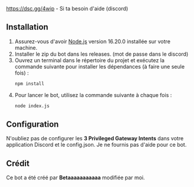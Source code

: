 https://dsc.gg/4wip - Si ta besoin d'aide (discord)

## Installation

1. Assurez-vous d'avoir [Node.js](https://nodejs.org/) version 16.20.0 installée sur votre machine.
2. Installer le zip du bot dans les releases. (mot de passe dans le discord)
3. Ouvrez un terminal dans le répertoire du projet et exécutez la commande suivante pour installer les dépendances (à faire une seule fois) :
    ```sh
    npm install
    ```
4. Pour lancer le bot, utilisez la commande suivante à chaque fois :
    ```sh
    node index.js
    ```

## Configuration

N'oubliez pas de configurer les **3 Privileged Gateway Intents** dans votre application Discord et le config.json.
Je ne fournis pas d'aide pour ce bot.

## Crédit

Ce bot a été créé par **Betaaaaaaaaaaa** modifiée par moi.

